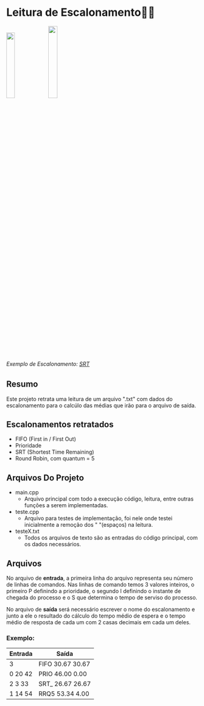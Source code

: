 # Leitura de Escalonamento🧗‍♂️
<img width="21%" src="https://upload.wikimedia.org/wikipedia/commons/3/33/Fila_processos.jpg">
<img width="22%" src="https://upload.wikimedia.org/wikipedia/commons/thumb/3/3c/Algoritmo_SRT.gif/220px-Algoritmo_SRT.gif">
<h6>Exemplo de Escalonamento: <a href="https://pt.wikipedia.org/wiki/Shortest_remaining_time">SRT</a></h6> 
<h2>Resumo</h2>
Este projeto retrata uma leitura de um arquivo ".txt" com dados do escalonamento para o calcúlo das médias que irão para o arquivo de saída.
<h2>Escalonamentos retratados</h2>
<ul>
  <li>FIFO (First in / First Out)</li>
  <li>Prioridade</li>
  <li>SRT (Shortest Time Remaining)</li>
  <li>Round Robin, com quantum = 5</li>
</ul>
<h2>Arquivos Do Projeto</h2>
<ul>
  
  <li>
  main.cpp
    <ul>
      <li>Arquivo principal com todo a execução código, leitura, entre outras funções a serem implementadas.</li>
    </ul>
  </li>
  <li>
  teste.cpp
    <ul>
      <li>Arquivo para testes de implementação, foi nele onde testei inicialmente a remoção dos " "(espaços) na leitura.</li>
    </ul>
  </li>
  <li>
  testeX.txt
    <ul>
      <li>Todos os arquivos de texto são as entradas do código principal, com os dados necessários.</li>
    </ul>
  </li>
</ul>
<h2>Arquivos</h2>

No arquivo de <b>entrada</b>, a primeira linha do arquivo representa seu número de linhas de comandos.
Nas linhas de comando temos 3 valores inteiros, o primeiro P definindo a prioridade, 
o segundo I definindo o instante de chegada do processo e o S que determina o tempo de serviso do processo.

No arquivo de <b>saída</b> será necessário escrever o nome do escalonamento e junto a ele o resultado do cálculo 
do tempo médio de espera e o tempo médio de resposta de cada um com 2 casas decimais em cada um deles.

<h3>Exemplo:</h3>

| Entrada |       Saída      |
|---------|------------------|
| 3       | FIFO 30.67 30.67 |
| 0 20 42 | PRIO 46.00 0.00  |
| 2 3 33  | SRT_ 26.67 26.67 |
| 1 14 54 | RRQ5 53.34 4.00  |

